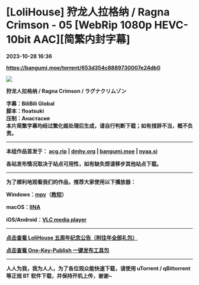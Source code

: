 # [LoliHouse] 狩龙人拉格纳 / Ragna Crimson - 05 [WebRip 1080p HEVC-10bit AAC][简繁内封字幕]

**2023-10-28 16:36**

**https://bangumi.moe/torrent/653d354c8889730007e24db0**

[![](https://s2.loli.net/2023/10/08/qOuYtjomMIV6rXf.webp)](https://sm.ms/image/qOuYtjomMIV6rXf)  

  

**狩龙人拉格纳 / Ragna Crimson / ラグナクリムゾン** 

  

**字幕：BiliBili Global  
脚本：floatsuki  
压制：Анастасия  
本片简繁字幕均经过繁化姬处理后生成，请自行判断下载；如有措辞不当，概不负责。** 

  

* * *

  

**本组作品首发于： [acg.rip](https://acg.rip/?term=LoliHouse) | [dmhy.org](https://share.dmhy.org/topics/list?keyword=lolihouse) | [bangumi.moe](https://bangumi.moe/search/581be821ee98e9ca20730eae) | [nyaa.si](https://nyaa.si/?f=0&c=0_0&q=lolihouse)**

**各站发布情况取决于站点可用性，如有缺失烦请移步其他站点下载。**  

  

* * *

  

**为了顺利地观看我们的作品，推荐大家使用以下播放器：**

**Windows：[mpv](https://mpv.io/)（[教程](https://vcb-s.com/archives/7594)）**

**macOS：[IINA](https://iina.io/)**

**iOS/Android：[VLC media player](https://www.videolan.org/vlc/)**

  

* * *

  

**[点击查看 LoliHouse 五周年纪念公告（附往年全部礼包）](https://share.dmhy.org/topics/view/599634_LoliHouse_LoliHouse_5th_Anniversary_Announcement.html)**

**[点击查看 One-Key-Publish 一键发布工具包](https://github.com/AmusementClub/OKP)**

  

* * *

  

**人人为我，我为人人，为了各位观众能快速下载，请使用 uTorrent / qBittorrent 等正规 BT 软件下载，并保持开机上传，谢谢~**
